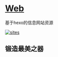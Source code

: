 # [Web](https://github.com/qitas/web) 

基于hexo的信息网站资源

[![sites](http://182.61.61.133/link/resources/head.png)](http://www.qitas.cn) 

## 锻造最美之器

